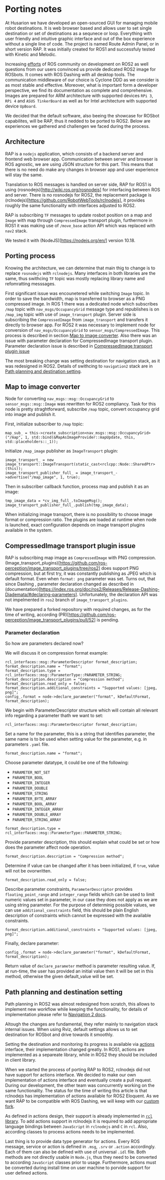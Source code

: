 # Porting notes

At Husarion we have developed an open-sourced GUI for managing mobile robot destinations. It is web browser based and allows user to set single destination or set of destinations as a sequnece or loop. Everything with user friendly and intuitive graphic interface and out of the box experience without a single line of code. The project is named Route Admin Panel, or in short version RAP. It was initially created for ROS1 and successfuly tested with Kinetic and Melodic.

Increasing [efforts](https://metrics.ros.org/rosdistro_rosdistro.html) of ROS community on development on ROS2 as well questions from our users convinced us provide dedicated ROS2 image for ROSbots. It comes with ROS Dashing with all desktop tools. The communication middleware of our choice is Cyclone DDD as we consider is as most stable and effective. Moreover, what is important form a developer perspective, we find its documentation as complete and comprehensive. Images are prepared for ARM architecture with supported devices `RPi 3`, `RPi 4` and `ASUS TinkerBoard` as well as for Intel architecture with supported device `UpBoard`.

We decided that the default software, also beeing the showcase for ROSbot capabilites, will be RAP, thus it nedded to be ported to ROS2. Below are experiences we gathered and challengen we faced during the process.

## Architecture

RAP is a `nodejs` application, which consists of a backend server and frontend web browser app. Communication between server and browser is ROS agnostic, we are using JSON structure for this part. This means that there is no need do make any changes in browser app and user experience will stay the same.

Translation to ROS messages is handled on server side, RAP for ROS1 is using (rosnodejs)[http://wiki.ros.org/rosnodejs] for interfacing between ROS and server. There is no rosnodejs for ROS2, the replacement package is (rclnodejs)[https://github.com/RobotWebTools/rclnodejs], it provides roughly the same functionality with interfaces adjusted to ROS2.

RAP is subscribing `TF` messages to update rosbot position on a map and `Image` with map through `CompressedImage` transport plugin,  furthermore in ROS1 it was making use of `/move_base` action API which was replaced with `nav2` stack.

We tested it with (NodeJS)[https://nodejs.org/en/] version 10.18.

## Porting process

Knowing the architecture, we can determine that main thig to change is to replace `rosnodejs` with `rclnodejs`. Many interfaces in both libraries are the same, thus swithcing `TF` topic was mostly replacing library name and refomratting messsages.

First significant issue was encounetered while switching `Image` topic. In order to save the bandwidth, map is transferred to browser as a PNG compressed image. In ROS 1 there was a dedicated node which subscribes `/map` topic with `nav_msgs/OccupancyGrid` message type and republishes is on `/map_img` topic with use of `image_transport` plugin. Server side is subscribing the `CompressedImage` from `image_transport` and transfers it directly to browser app. For ROS2 it was necessary to implement node for conversion of `nav_msgs/OccupancyGrid` to `sensor_msgs/CompressedImage`. This process is described in section [Map to image converter](#map-to-image-converter). Also there was an issue with parameter declaration for CompressedImage transport plugin. Parameter declaration issue is described in [CompressedImage transport plugin issue](#compressedimage-transport-plugin-issue)

The most breaking change was setting destination for navigation stack, as it was redesigned in ROS2. Details of swithcing to `navigation2` stack are in [Path planning and destination setting](#path-planning-and-destination-setting).

## Map to image converter

Node for converting `nav_msgs::msg::OccupancyGrid` to `sensor_msgs::msg::Image` was rewritten for ROS2 compliancy. Task for this node is pretty straghtforward, subscribe `/map` topic, convert occupancy grid into image and publish it.

First, initialize subscriber to `/map` topic:
```
map_sub_ = this->create_subscription<nav_msgs::msg::OccupancyGrid>("/map", 1, std::bind(&MapAsImageProvider::mapUpdate, this, std::placeholders::_1));
```

Initialize `/map_image` publisher as `ImageTransport` plugin:
```
image_transport_ = new image_transport::ImageTransport(static_cast<rclcpp::Node::SharedPtr>(this));
image_transport_publisher_full_ = image_transport_->advertise("/map_image", 1, true);
```

Then in subscriber callback function, process map and publish it as an image:

```
tmp_image_data = *cv_img_full_.toImageMsg();
image_transport_publisher_full_.publish(tmp_image_data);
```

When initializing image transport, there is no possibility to choose image format or compression ratio. The plugins are loaded at runtime when node is launched, exact configuration depends on image transport plugins available in the system.

## CompressedImage transport plugin issue

RAP is subscribing map image as `CompressedImage` with PNG compression. (Image_transport_plugins)[https://github.com/ros-perception/image_transport_plugins/tree/ros2] does support PNG compression, but at first try, it was constantly publishing as JPEG which is default format. Even when `format: png` parameter was set. Turns out, that since Dashing , parameter declaration changed as described in (documentation)[https://index.ros.org/doc/ros2/Releases/Release-Dashing-Diademata/#declaring-parameters]. Unfortunately, the declaration API was not impelmented in `ros2` branch of `image_transport_plugins`. 

We have prepared a forked repository with required changes, as for the time of writing, according (PR)[https://github.com/ros-perception/image_transport_plugins/pull/52] is pending.

### Parameter declaration

So how are parameters declared now?

We will discuss it on compression format example:

```
rcl_interfaces::msg::ParameterDescriptor format_description;
format_description.name = "format";
format_description.type = rcl_interfaces::msg::ParameterType::PARAMETER_STRING;
format_description.description = "Compression method";
format_description.read_only = false;
format_description.additional_constraints = "Supported values: [jpeg, png]";
config_.format = node->declare_parameter("format", kDefaultFormat, format_description);
```

We begin with ParameterDescriptor structure which will contain all relevant info regarding a parameter thath we want to set:
```
rcl_interfaces::msg::ParameterDescriptor format_description;
```

Set a name for the parameter, this is a string that identifies parameter, the same name is to be used when setting value for the parameter, e.g. in parameters `.yaml` file.

```
format_description.name = "format";
```

Choose parameter datatype, it could be one of the following:
  - `PARAMETER_NOT_SET`
  - `PARAMETER_BOOL`
  - `PARAMETER_INTEGER`
  - `PARAMETER_DOUBLE`
  - `PARAMETER_STRING`
  - `PARAMETER_BYTE_ARRAY`
  - `PARAMETER_BOOL_ARRAY`
  - `PARAMETER_INTEGER_ARRAY`
  - `PARAMETER_DOUBLE_ARRAY`
  - `PARAMETER_STRING_ARRAY`

```
format_description.type = rcl_interfaces::msg::ParameterType::PARAMETER_STRING;
```

Provide parameter description, this should explain what could be set or how does the parameter affect node operation.

```
format_description.description = "Compression method";
```

Determine if value can be changed after it has been initialized, if `true`, value will not be ovorwritten.

```
format_description.read_only = false;
```

Describe parameter constraints, `ParameterDescriptor` provides `floating_point_range` and `integer_range` fields which can be used to limit numeric values set in parameter, in our case they does not apply as we are using string parameter. For the purpose of determinig possible values, we can use `additional_constraints` field, this should be plain English description of constraints which cannot be expressed with the available constraints. 

```
format_description.additional_constraints = "Supported values: [jpeg, png]";
```

Finally, declare parameter:
```
config_.format = node->declare_parameter("format", kDefaultFormat, format_description);
```

Return value of `declare_parameter` method is parameter resulting value. If, at run-time, the user has provided an initial value then it will be set in this method, otherwise the given default_value will be set. 

## Path planning and destination setting

Path planning in ROS2 was almost redesigned from scratch, this allows to implement new workflow while keeping the functionality, for details of implementation please refer to [Navigation 2 docs](https://ros-planning.github.io/navigation2/concepts/index.html#). 

Altough the changes are fundamental, they refer mainly to navigation stack internal issues. When using Rviz, default settings allows us to set destination for ROSbot and drive towards it smoothly.

Setting the destination and monitoring its progress is available via [actions](http://design.ros2.org/articles/actions.html) interface, their implementation changed greatly. In ROS1, actions are implemented as a separeate library, while in ROS2 they should be included in client library.

When we started the process of porting RAP to ROS2, rclnodejs did not have support for actions interface. We decided to make our own implementation of actions interface and eventually create a pull request. During our development, the other team was concurrently working on the same functionality. The status for the time of writing this article is that rclnodejs has implementation of actions available for ROS2 Eloquent. As we want RAP to be compatible with ROS Dashing, we will keep with our [custom fork](https://github.com/lukaszmitka/rclnodejs).

As defined in actions design, their support is already implemented in [`rcl` library](https://github.com/ros2/rcl). To add actions support in rclnodejs it is required to add appropriate language bindings between `JavaScript` in `rclnodejs` and `C` in `rcl`. Also, according classes to process actions needs to be implemented. 

Last thing is to provide data type generator for actions. Every ROS message, service or action is defined in `.msg`, `.srv` or `.action` accordingly. Each of them can also be defined with use of universal `.idl` file. Both methods are not directly usable in `Node.js`, thus they need to be converted to according `JavaScript` classes prior to usage. Furthermore, actions must be converted during install time on user machine to porvide support for user defined actions.
